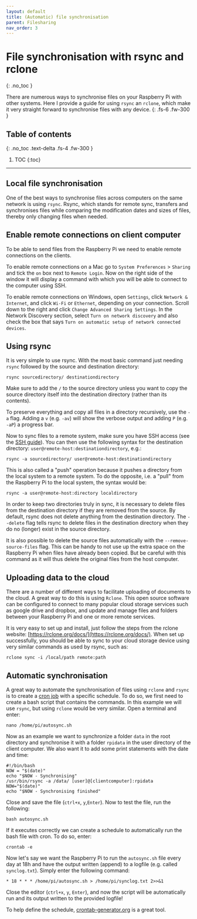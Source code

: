 ```yaml
---
layout: default
title: (Automatic) file synchronisation
parent: Filesharing
nav_order: 3
---
```


# File synchronisation with rsync and rclone
{: .no_toc }

There are numerous ways to synchronise files on your Raspberry Pi with other systems. Here I provide a guide for using `rsync` an `rclone`, which make it very straight forward to synchronise files with any device.
{: .fs-6 .fw-300 }

## Table of contents
{: .no_toc .text-delta .fs-4 .fw-300 }

1. TOC
{:toc}
---

## Local file synchronisation
One of the best ways to synchronise files across computers on the same network is using `rsync`. Rsync, which stands for remote sync, transfers and synchronises files while comparing the modification dates and sizes of files, thereby only changing files when needed.

## Enable remote connections on client computer
To be able to send files from the Raspberry Pi we need to enable remote connections on the clients.

To enable remote connections on a Mac go to `System Preferences` > `Sharing` and tick the `on` box next to `Remote Login`. Now on the right side of the window it will display a command with which you will be able to connect to the computer using SSH.

To enable remote connections on Windows, open `Settings`, click `Network & Internet`, and click `Wi-Fi` or `Ethernet`, depending on your connection. Scroll down to the right and click `Change Advanced Sharing Settings`. In the Network Discovery section, select `Turn on network discovery` and also check the box that says `Turn on automatic setup of network connected devices`.

## Using rsync
It is very simple to use rsync. With the most basic command just needing `rsync` followed by the source and destination directory:

```
rsync sourcedirectory/ destinationdirectory
```

Make sure to add the `/` to the source directory unless you want to copy the source directory itself into the destination directory (rather than its contents).

To preserve everything and copy all files in a directory recursively, use the `-a` flag. Adding a `v` (e.g. `-av`) will show the verbose output and adding `P` (e.g. `-aP`) a progress bar.

Now to sync files to a remote system, make sure you have SSH access (see the [SSH guide](http://)). You can then use the following syntax for the destination directory: `user@remote-host:destinationdirectory`, e.g.:


```
rsync -a sourcedirectory/ user@remote-host:destinationdirectory
```

This is also called a "push" operation because it pushes a directory from the local system to a remote system. To do the opposite, i.e. a "pull" from the Raspberry Pi to the local system, the syntax would be:

```
rsync -a user@remote-host:directory localdirectory
```

In order to keep two directories truly in sync, it is necessary to delete files from the destination directory if they are removed from the source. By default, rsync does not delete anything from the destination directory. The `--delete` flag tells rsync to delete files in the destination directory when they do no (longer) exist in the source directory.

It is also possible to delete the source files automatically with the `--remove-source-files` flag. This can be handy to not use up the extra space on the Raspberry Pi when files have already been copied. But be careful with this command as it will thus delete the original files from the host computer.

## Uploading data to the cloud
There are a number of different ways to facilitate uploading of documents to the cloud. A great way to do this is using `Rclone`. This open source software can be configured to connect to many popular cloud storage services such as google drive and dropbox, and update and manage files and folders between your Raspberry Pi and one or more remote services.

It is  very easy to set up and install, just follow the steps from the rclone website: [https://rclone.org/docs/](https://rclone.org/docs/). When set up successfully, you should be able to sync to your cloud storage device using very similar commands as used by rsync, such as:

```
rclone sync -i /local/path remote:path
```

## Automatic synchronisation
A great way to automate the synchronisation of files using `rclone` and `rsync` is to create a [cron job](https://en.wikipedia.org/wiki/Cron) with a specific schedule. To do so, we first need to create a bash script that contains the commands. In this example we will use `rsync`, but using `rclone` would be very similar. Open a terminal and enter:

```
nano /home/pi/autosync.sh
```

Now as an example we want to synchronize a folder `data` in the root directory and synchronise it with a folder `rpidata` in the user directory of the client computer. We also want it to add some print statements with the date and time:

```
#!/bin/bash
NOW = "$(date)"
echo "$NOW - Synchronising"
/usr/bin/rsync -a /data/ [user]@[clientcomputer]:rpidata
NOW="$(date)"
echo "$NOW - Synchronising finished"
```

Close and save the file (`ctrl+x`, `y`,`Enter`). Now to test the file, run the following:

```
bash autosync.sh
```

If it executes correctly we can create a schedule to automatically run the bash file with cron. To do so, enter:

```
crontab -e
```

Now let's say we want the Raspberry Pi to run the `autosync.sh` file every day at 18h and have the output written (append) to a logfile (e.g. called `synclog.txt`). Simply enter the following command:

```
* 18 * * * /home/pi/autosync.sh > /home/pi/synclog.txt 2>>&1
```

Close the editor (`ctrl+x`, `y`, `Enter`), and now the script will be automatically run and its output written to the provided logfile!

To help define the schedule, [crontab-generator.org](https://crontab-generator.org/) is a great tool.
